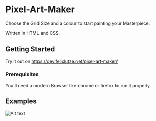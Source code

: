 # Pixel-Art-Maker
Choose the Grid Size and a colour to start painting your Masterpiece.

Written in HTML and CSS.

## Getting Started

Try it out on https://dev.felixlutze.net/pixel-art-maker/

### Prerequisites

You'll need a modern Browser like chrome or firefox to run it properly.


## Examples

![Alt text](https://dev.felixlutze.net/imgs/pixel-art-maker.png "Pixel Art Maker")
